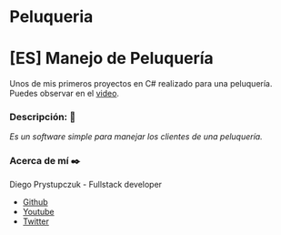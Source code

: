 # Peluqueria


# [ES] Manejo de Peluquería
Unos de mis primeros proyectos en C# realizado para una peluquería. Puedes observar en el [video](https://youtu.be/venyxoI--KQ).

### Descripción: :rocket:
_Es un software simple para manejar los clientes de una peluquería._

### Acerca de mí ✒️
Diego Prystupczuk - Fullstack developer 
- [Github](https://github.com/drprystupczuk)
- [Youtube](https://www.youtube.com/channel/UCSeVAET6K1b8HLVULdzluXg)
- [Twitter](https://twitter.com/DPrystupczuk)

